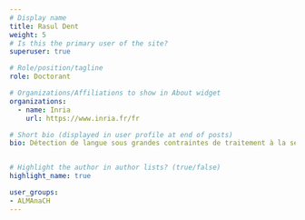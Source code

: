 ```yaml
---
# Display name
title: Rasul Dent
weight: 5
# Is this the primary user of the site?
superuser: true

# Role/position/tagline
role: Doctorant

# Organizations/Affiliations to show in About widget
organizations:
  - name: Inria
    url: https://www.inria.fr/fr

# Short bio (displayed in user profile at end of posts)
bio: Détection de langue sous grandes contraintes de traitement à la seconde


# Highlight the author in author lists? (true/false)
highlight_name: true

user_groups:
- ALMAnaCH
---
```

